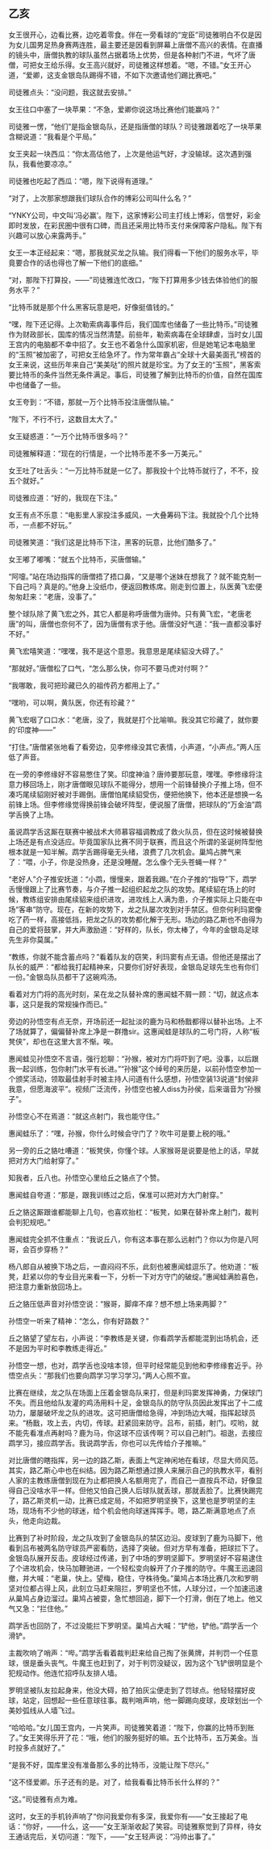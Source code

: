 ## 乙亥

女王很开心，边看比赛，边吃着零食。伴在一旁看球的“宠臣”司徒雅明白不仅是因为女儿国男足热身赛两连胜，最主要还是因看到屏幕上唐僧不高兴的表情。在直播的镜头中，唐僧执教的球队虽然占据着场上优势，但是各种射门不进，气坏了唐僧，可把女王给乐得。女王高兴就好，司徒雅这样想着。“嗯，不错。”女王开心道，“爱卿，这支金银岛队踢得不错，不如下次邀请他们踢比赛吧。”

司徒雅点头：“没问题，我这就去安排。”

女王往口中塞了一块苹果：“不急，爱卿你说这场比赛他们能赢吗？”

司徒雅一愣，“他们”是指金银岛队，还是指唐僧的球队？司徒雅跟着吃了一块苹果含糊说道：“我看是个平局。”

女王夹起一块西瓜：“你太高估他了，上次是他运气好，才没输球。这次遇到强队，我看他要凉凉。”

司徒雅也吃起了西瓜：“嗯，陛下说得有道理。”

“对了，上次那家想跟我们球队合作的博彩公司叫什么名？”

“YNKY公司，中文叫‘冯必赢’。陛下，这家博彩公司主打线上博彩，信誉好，彩金即时发放，在彩民圏中很有口碑，而且还采用比特币支付来保障客户隐私。陛下有兴趣可以放心来露两手。”

女王一本正经起来：“嗯，那我就买龙之队输。我们得看一下他们的服务水平，毕竟要合作的话也得也了解一下他们的底细。”

“对，那陛下打算投，——”司徒雅连忙改口，“陛下打算用多少钱去体验他们的服务水平？”

“比特币就是那个什么黑客玩意是吧，好像挺值钱的。”

“嘿，陛下还记得。上次勒索病毒事件后，我们国库也储备了一些比特币。”司徒雅作为财政部长，国库的情况当然清楚。前些年，勒索病毒在全球肆虐，当时女儿国王宫内的电脑都不幸中招了。女王也不着急什么国家机密，但是她笔记本电脑里的“玉照”被加密了，可把女王给急坏了。作为常年霸占“全球十大最美面孔”榜首的女王来说，这些历年来自己“美美哒”的照片就是珍宝。为了女王的“玉照”，黑客索要比特币的条件当然无条件满足。事后，司徒雅了解到比特币的价值，自然在国库中也储备了一些。

女王夸到：“不错，那就一万个比特币投注唐僧队输。”

“陛下，不行不行，这数目太大了。”

女王疑惑道：“一万个比特币很多吗？”

司徒雅解释道：“现在的行情是，一个比特币差不多一万美元。”

女王吐了吐舌头：“一万比特币就是一亿了。那我投十个比特币就行了，不不，投五个就好。”

司徒雅应道：“好的，我现在下注。”

女王有点不乐意：“电影里人家投注多威风，一大叠筹码下注。我就投个几个比特币，一点都不好玩。”

司徒雅笑道：“我们这是比特币下注，黑客的玩意，比他们酷多了。”

女王嘟了嘟嘴：“就五个比特币，买唐僧输。”

“阿嚏。”站在场边指挥的唐僧捂了捂口鼻，“又是哪个迷妹在想我了？就不能克制一下自己吗？真是的。”他身上没纸巾，便返回教练席。刚走到位置上，队医黄飞宏便匆匆赶来：“老唐，没事了。”

整个球队除了黄飞宏之外，其它人都是称呼唐僧为唐帅。只有黄飞宏，“老唐老唐”的叫，唐僧也奈何不了，因为唐僧有求于他。唐僧没好气道：“我一直都没事好不好。”

黄飞宏嘻笑道：“嘿嘿，我不是这个意思。我意思是尾续貂没大碍了。”

“那就好。”唐僧松了口气，“怎么那么快，你可不要马虎对付啊？”

“我哪敢，我可把珍藏已久的祖传药方都用上了。”

“嘿哟，可以啊，黄队医，你还有珍藏？”

黄飞宏咽了口口水：“老唐，没了，我就是打个比喻嘛。我没其它珍藏了，就你要的‘印度神——”

“打住。”唐僧紧张地看了看旁边，见李修缘没其它表情，小声道，“小声点。”两人压低了声音。

在一旁的李修缘好不容易憋住了笑。印度神油？唐帅要那玩意，嘿嘿。李修缘将注意力移回场上，刚才唐僧眼见球队不能得分，想用一个前锋替换介子推上场，但不凑巧尾续貂刚好被对手踢倒。唐僧怕尾续貂受伤，便把他换下，他本还是想换一名前锋上场。但李修缘觉得换前锋会破坏阵型，便说服了唐僧，把球队的“万金油”鹉学舌换了上场。

虽说鹉学舌这厮在联赛中被战术大师慕容福调教成了救火队员，但在这时候被替换上场还是有点没适应。毕竟国家队比赛不同于联赛，而且这个所谓的圣诞树阵型他根本就是一知半解。鹉学舌踢得毫无头绪，浪费了几次机会。巢鸠占脾气来了：“喂，小子，你是没热身，还是没睡醒。怎么像个无头苍蝇一样？”

“老好人”介子推安抚道：“小鹉，慢慢来，跟着我踢。”在介子推的“指导”下，鹉学舌慢慢跟上了比赛节奏，与介子推一起组织起龙之队的攻势。尾续貂在场上的时候，教练组安排由尾续貂来组织进攻，进攻线上人满为患，介子推实际上只能在中场“客串”防守。现在，在新的攻势下，龙之队屡次攻到对手禁区。但奈何利玛窦像吃了药一样，高接低挡，把龙之队的攻势都化解于无形。场边的路乙斯也不由得为自己的爱将鼓掌，并大声激励道：“好样的，队长，你太棒了，今年的金银岛足球先生非你莫属。”

“教练，你就不能含蓄点吗？”看着队友的窃笑，利玛窦有点无语。但他还是摆出了队长的威严：“都给我打起精神来，只要你们好好表现，金银岛足球先生也有你们一份。”金银岛队员都干了这碗鸡汤。

看着对方门将的高光时刻，呆在龙之队替补席的惠闻蛙不屑一顾：“切，就这点本事，这只是我的常规操作而已。”

旁边的孙悟空有点无奈，开场前还一起扯淡的鹿为马和杨戬都得以替补出场。上不了场就算了，偏偏替补席上净是一群撸sir。这惠闻蛙是球队的二号门将，人称“板凳侠”，却也在这里大言不惭。唉。

惠闻蛙见孙悟空不言语，强行尬聊：“孙猴，被对方门将吓到了吧。没事，以后跟我一起训练，包你射门水平有长进。”“孙猴”这个绰号的来历是，以前孙悟空参加一个颁奖活动，领取最佳射手时被主持人问道有什么感想，孙悟空装13说道“封侯非我意，但愿海波平”。视频广泛流传，孙悟空也被人diss为孙侯，后来谐音为“孙猴子”。

孙悟空心不在焉道：“就这点射门，我也能守住。”

惠闻蛙乐了：“嘿，孙猴，你什么时候会守门了？吹牛可是要上税的哦。”

另一旁的丘之貉吐嘈道：“板凳侠，你懂个球。人家猴哥是说要是他上的话，早就把对方大门给射穿了。”

知我者，丘八也。孙悟空心里给丘之貉点了个赞。

惠闻蛙自夸道：“那是，跟我训练过之后，保准可以把对方大门射穿。”

丘之貉这厮跟谁都能聊上几句，也喜欢抬杠：“板凳，如果在替补席上射门，裁判会判犯规吧。”

惠闻蛙完全抓不住重点：“我说丘八，你有这本事在那么远射门？你以为你是八阿哥，会百步穿杨？”

杨八郎自从被换下场之后，一直闷闷不乐，此刻也被惠闻蛙逗乐了。他劝道：“板凳，赶紧以你的专业目光来看一下，分析一下对方守门的破绽。”惠闻蛙满脸喜色，把注意力重新放回场上。

丘之貉压低声音对孙悟空说：“猴哥，脚痒不痒？想不想上场来两脚？”

孙悟空一听来了精神：“怎么，你有好路数？”

丘之貉望了望左右，小声说：“李教练是关键，你看鹉学舌都能混到出场机会，还不是因为平时和李教练走得近。”

孙悟空一想，也对，鹉学舌也没啥本领，但平时经常能见到他和李修缘套近乎。孙悟空点头：“那我们也要向鹉学习学习学习。”两人心照不宣。

比赛在继续，龙之队在场面上压着金银岛队来打，但是利玛窦发挥神勇，力保球门不失。而且他给队友灌的鸡汤用料十足，金银岛队的防守队员因此发挥出了十二成功力，屡屡破坏龙之队的进攻。这可把唐僧给急得，冲到场边大喊，指挥起球员来。“杨戬，攻上去，内切，传球。赶紧回来防守。吕布，前插，射门。哎哟，就不能先看准点再射吗？鹿为马，你这球不应该传啊？可以自己射门。祖逖，去接应鹉学习，接应鹉学舌。我说鹉学舌，你也可以先传给介子推嘛。”

对比唐僧的瞎指挥，另一边的路乙斯，表面上气定神闲地在看球，尽显大师风范。其实，路乙斯心中也在纠结。因为路乙斯想通过换人来展示自己的执教水平，看别人家的主教练唐僧到现在为止都把换人名额用完了，而自己一直按兵不动，好像显得自己没啥水平一样。但他又怕自己换人后球队就丢球，那就丢脸了。比赛快踢完了，路乙斯灵机一动，比赛已成定局，不如把罗明坚换下，这里也是罗明坚的主场，现场有不少他的球迷，给个机会他向球迷挥挥手。嗯，路乙斯满意地点了点头，他走向边裁。

比赛到了补时阶段，龙之队攻到了金银岛队的禁区边沿。皮球到了鹿为马脚下，他看到吕布被两名防守球员严密看防，选择了突破。但对方早有准备，把球拦下了。金银岛队展开反击。皮球经过传递，到了中场的罗明坚脚下。罗明坚好不容易逮住了个进攻机会，快马加鞭驰进，一个轻松变向躲开了介子推的防守。牛魔王迅速回撤，并大喊：“老巢，快上。望梅，稳住，守株待兔。”巢鸠占本场比赛几次和罗明坚对位都占得上风，此刻立马赶来阻拦，罗明坚也不怵，人球分过，一个加速迅速从巢鸠占身边溜过。巢鸠占被耍，急忙想回追，脚下一个打滑，倒在了地上。他又气又急：“拦住他。”

鹉学舌也回防了，不过没能拦下罗明坚。巢鸠占大喊：“铲他，铲他。”鹉学舌一个滑铲。

主裁吹响了哨声：“哔。”鹉学舌看着裁判赶来给自己掏了张黄牌，并判罚一个任意球，很是垂头丧气。牛魔王也赶到了，对于判罚没疑议，因为这个飞铲很明显是个犯规动作。他连忙招呼队友排人墙。

罗明坚被队友拉起身来，他没大碍，拍了拍灰尘便走到了罚球点。他轻轻摆好皮球，站定，回想起一些任意球往事。裁判哨声响，他一脚踢向皮球，皮球划出一个美妙弧线从人墙飞过。

“哈哈哈。”女儿国王宫内，一片笑声。司徒雅笑着道：“陛下，你赢的比特币到账了。”女王笑得乐开了花：“哦，他们的服务挺好的嘛。五个比特币，五万美金。当时投多点就好了。”

“是我不好，国库里没有准备那么多的比特币，没能让陛下尽兴。”

“这不怪爱卿。乐子还有的是。对了，给我看看比特币长什么样的？”

“这。”司徒雅有点为难。

这时，女王的手机铃声响了“你问我爱你有多深，我爱你有——”女王接起了电话：“你好，——什么，这——”女王渐渐收起了笑容。司徒雅察觉到了异样，待女王通话完后，关切问道：“陛下，——”女王轻声说：“冯帅出事了。”
